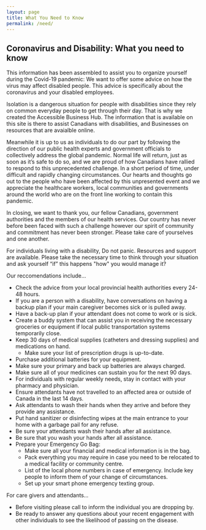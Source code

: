 ```yaml
---
layout: page
title: What You Need to Know
permalink: /need/
---
```


## Coronavirus and Disability: What you need to know
 
This information has been assembled to assist you to organize yourself during the Covid-19 pandemic:
We want to offer some advice on how the virus may affect disabled people. This advice is specifically about the coronavirus and your disabled employees.

Isolation is a dangerous situation for people with disabilities since they rely on common everyday people to get through their day. That is why we created the Accessible Business Hub. The information that is available on this site is there to assist Canadians with disabilities, and Businesses on resources that are avaialble online.
 
Meanwhile it is up to us as individuals to do our part by following the direction of our public health experts and government officials to collectively address the global pandemic. Normal life will return, just as soon as it’s safe to do so, and we are proud of how Canadians have rallied to respond to this unprecedented challenge. In a short period of time, under difficult and rapidly changing circumstances. Our hearts and thoughts go out to the people who have been affected by this unpresented event and we appreciate the healthcare workers, local communities and governments around the world who are on the front line working to contain this pandemic.

In closing, we want to thank you, our fellow Canadians, government authorities and the members of our health services. Our country has never before been faced with such a challenge however our spirit of community and commitment has never been stronger. Please take care of yourselves and one another.

For individuals living with a disability, Do not panic. Resources and support are available. Please take the necessary time to think through your situation and ask yourself “if” this happens "how" you would manage it?

Our reccomendations include...

* Check the advice from your local provincial health authorities every 24-48 hours.
* If you are a person with a disability, have conversations on having a backup plan if your main caregiver becomes sick or is pulled away.
* Have a back-up plan if your attendant does not come to work or is sick.
* Create a buddy system that can assist you in receiving the necessary groceries or equipment if local public transportation systems temporarily close.
* Keep 30 days of medical supplies (catheters and dressing supplies) and medications on hand.
    * Make sure your list of prescription drugs is up-to-date.
* Purchase additional batteries for your equipment.
* Make sure your primary and back up batteries are always charged.
* Make sure all of your medicines can sustain you for the next 90 days.
* For individuals with regular weekly needs, stay in contact with your pharmacy and physician.
* Ensure attendants have not travelled to an affected area or outside of Canada in the last 14 days.
* Ask attendants to wash their hands when they arrive and before they provide any assistance.
* Put hand sanitizer or disinfecting wipes at the main entrance to your home with a garbage pail for any refuse.
* Be sure your attendants wash their hands after all assistance.
* Be sure that you wash your hands after all assistance.
* Prepare your Emergency Go Bag:
    * Make sure all your financial and medical information is in the bag.
    * Pack everything you may require in case you need to be relocated to a medical facility or community centre.
    * List of the local phone numbers in case of emergency. Include key people to inform them of your change of circumstances.
    * Set up your smart phone emergency texting group.
    
For care givers and attendants...
* Before visiting please call to inform the individual you are dropping by.
* Be ready to answer any questions about your recent engagement with other individuals to see the likelihood of passing on the disease.
